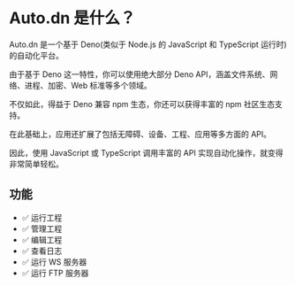 # Auto.dn 是什么？

Auto.dn 是一个基于 Deno(类似于 Node.js 的 JavaScript 和 TypeScript 运行时) 的自动化平台。

由于基于 Deno 这一特性，你可以使用绝大部分 Deno API，涵盖文件系统、网络、进程、加密、Web 标准等多个领域。

不仅如此，得益于 Deno 兼容 npm 生态，你还可以获得丰富的 npm 社区生态支持。

在此基础上，应用还扩展了包括无障碍、设备、工程、应用等多方面的 API。

因此，使用 JavaScript 或 TypeScript 调用丰富的 API 实现自动化操作，就变得非常简单轻松。

## 功能

-   ✅ 运行工程
-   ✅ 管理工程
-   ✅ 编辑工程
-   ✅ 查看日志
-   ✅ 运行 WS 服务器
-   ✅ 运行 FTP 服务器

